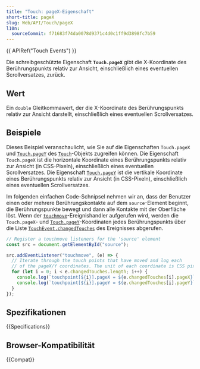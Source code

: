 ```yaml
---
title: "Touch: pageX-Eigenschaft"
short-title: pageX
slug: Web/API/Touch/pageX
l10n:
  sourceCommit: f71683f74da0078d9371c4d0c1ff9d3898fc7b59
---
```


{{ APIRef("Touch Events") }}

Die schreibgeschützte Eigenschaft **`Touch.pageX`** gibt die X-Koordinate des Berührungspunkts relativ zur Ansicht, einschließlich eines eventuellen Scrollversatzes, zurück.

## Wert

Ein `double` Gleitkommawert, der die X-Koordinate des Berührungspunkts relativ zur Ansicht darstellt, einschließlich eines eventuellen Scrollversatzes.

## Beispiele

Dieses Beispiel veranschaulicht, wie Sie auf die Eigenschaften `Touch.pageX` und [`Touch.pageY`](/de/docs/Web/API/Touch/pageY) des [`Touch`](/de/docs/Web/API/Touch)-Objekts zugreifen können. Die Eigenschaft `Touch.pageX` ist die horizontale Koordinate eines Berührungspunkts relativ zur Ansicht (in CSS-Pixeln), einschließlich eines eventuellen Scrollversatzes. Die Eigenschaft [`Touch.pageY`](/de/docs/Web/API/Touch/pageY) ist die vertikale Koordinate eines Berührungspunkts relativ zur Ansicht (in CSS-Pixeln), einschließlich eines eventuellen Scrollversatzes.

Im folgenden einfachen Code-Schnipsel nehmen wir an, dass der Benutzer einen oder mehrere Berührungskontakte auf dem `source`-Element beginnt, die Berührungspunkte bewegt und dann alle Kontakte mit der Oberfläche löst. Wenn der [`touchmove`](/de/docs/Web/API/Element/touchmove_event)-Ereignishandler aufgerufen wird, werden die `Touch.pageX`- und [`Touch.pageY`](/de/docs/Web/API/Touch/pageY)-Koordinaten jedes Berührungspunkts über die Liste [`TouchEvent.changedTouches`](/de/docs/Web/API/TouchEvent/changedTouches) des Ereignisses abgerufen.

```js
// Register a touchmove listeners for the 'source' element
const src = document.getElementById("source");

src.addEventListener("touchmove", (e) => {
  // Iterate through the touch points that have moved and log each
  // of the pageX/Y coordinates. The unit of each coordinate is CSS pixels.
  for (let i = 0; i < e.changedTouches.length; i++) {
    console.log(`touchpoint[${i}].pageX = ${e.changedTouches[i].pageX}`);
    console.log(`touchpoint[${i}].pageY = ${e.changedTouches[i].pageY}`);
  }
});
```

## Spezifikationen

{{Specifications}}

## Browser-Kompatibilität

{{Compat}}

